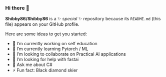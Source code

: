 ### Hi there 👋

**Shibby86/Shibby86** is a ✨ _special_ ✨ repository because its `README.md` (this file) appears on your GitHub profile.

Here are some ideas to get you started:

- 🔭 I’m currently working on self education
- 🌱 I’m currently learning Pytorch / ML 
- 👯 I’m looking to collaborate on Practical AI applications
- 🤔 I’m looking for help with fastai
- 💬 Ask me about C#
- ⚡ Fun fact: Black diamond skier
